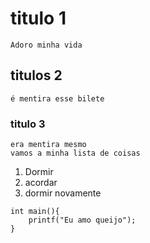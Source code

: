 # titulo 1 
	Adoro minha vida
## titulos 2
	é mentira esse bilete

### titulo 3
	era mentira mesmo
	vamos a minha lista de coisas
1. Dormir
2. acordar
3. dormir novamente

```
int main(){
	printf("Eu amo queijo");
}
```

